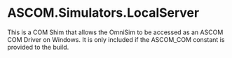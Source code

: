 # ASCOM.Simulators.LocalServer

This is a COM Shim that allows the OmniSim to be accessed as an ASCOM COM Driver on Windows.
It is only included if the ASCOM_COM constant is provided to the build. 